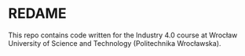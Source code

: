 # REDAME

This repo contains code written for the Industry 4.0 course at Wrocław University of Science and Technology (Politechnika Wrocławska).  